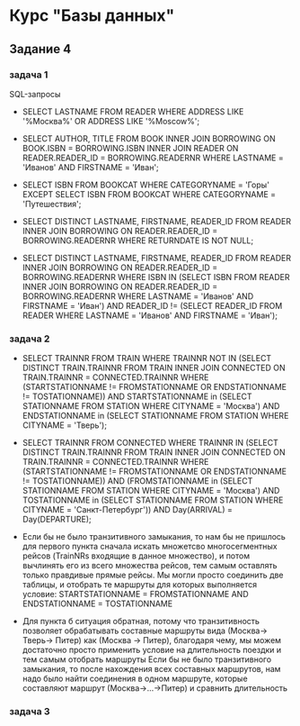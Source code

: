 # Курс "Базы данных"

## Задание 4
 
### задача 1
SQL-запросы

* SELECT LASTNAME
FROM READER
WHERE ADDRESS LIKE '%Москва%'
   OR ADDRESS LIKE '%Moscow%';


* SELECT AUTHOR, TITLE
FROM BOOK
         INNER JOIN BORROWING ON BOOK.ISBN = BORROWING.ISBN
         INNER JOIN READER ON READER.READER_ID = BORROWING.READERNR
WHERE LASTNAME = 'Иванов'
  AND FIRSTNAME = 'Иван';


* SELECT ISBN
FROM BOOKCAT
WHERE CATEGORYNAME = 'Горы' EXCEPT
SELECT ISBN
FROM BOOKCAT
WHERE CATEGORYNAME = 'Путешествия';


* SELECT DISTINCT LASTNAME, FIRSTNAME, READER_ID
FROM READER
         INNER JOIN BORROWING ON READER.READER_ID = BORROWING.READERNR
WHERE RETURNDATE IS NOT NULL;


* SELECT DISTINCT LASTNAME, FIRSTNAME, READER_ID
FROM READER
         INNER JOIN BORROWING ON READER.READER_ID = BORROWING.READERNR
WHERE ISBN IN
      (SELECT ISBN
       FROM READER
                INNER JOIN BORROWING ON READER.READER_ID = BORROWING.READERNR
       WHERE LASTNAME = 'Иванов'
         AND FIRSTNAME = 'Иван')
  AND READER_ID !=
      (SELECT READER_ID FROM READER WHERE LASTNAME = 'Иванов' AND FIRSTNAME = 'Иван');
### задача 2

* SELECT TRAINNR
FROM TRAIN
WHERE TRAINNR NOT IN
      (SELECT DISTINCT TRAIN.TRAINNR
       FROM TRAIN
                INNER JOIN CONNECTED ON TRAIN.TRAINNR = CONNECTED.TRAINNR
       WHERE (STARTSTATIONNAME != FROMSTATIONNAME OR ENDSTATIONNAME != TOSTATIONNAME))
  AND STARTSTATIONNAME in (SELECT STATIONNAME FROM STATION WHERE CITYNAME = 'Москва')
  AND ENDSTATIONNAME in (SELECT STATIONNAME FROM STATION WHERE CITYNAME = 'Тверь');

* SELECT TRAINNR
FROM CONNECTED
WHERE TRAINNR IN
      (SELECT DISTINCT TRAIN.TRAINNR
       FROM TRAIN
                INNER JOIN CONNECTED ON TRAIN.TRAINNR = CONNECTED.TRAINNR
       WHERE (STARTSTATIONNAME != FROMSTATIONNAME OR ENDSTATIONNAME != TOSTATIONNAME))
  AND (FROMSTATIONNAME in (SELECT STATIONNAME FROM STATION WHERE CITYNAME = 'Москва')
    AND TOSTATIONNAME in (SELECT STATIONNAME FROM STATION WHERE CITYNAME = 'Санкт-Петербург'))
  AND Day(ARRIVAL) = Day(DEPARTURE);
  
* Если бы не было транзитивного замыкания, то нам бы не пришлось для первого пункта сначала искать множетсво многосегментных рейсов (TrainNRs входящие в данное множество), и потом вычлинять его из всего множества рейсов, тем самым оставлять только правдивые прямые рейсы.
Мы могли просто соединить две таблицы, и отобрать те маршруты для которых выполняется условие: STARTSTATIONNAME = FROMSTATIONNAME AND ENDSTATIONNAME = TOSTATIONNAME
* Для пункта б ситуация обратная, потому что транзитивность позволяет обрабатывать составные маршруты вида (Москва-> Тверь-> Питер) как (Москва -> Питер), благодаря чему, мы можем достаточно просто применить условие на длительность поездки и тем самым отобрать маршруты
Если бы не было транзитивного замыкания, то после нахождения всех составных маршрутов, нам надо было найти соединения в одном маршруте, которые составляют маршрут (Москва->...->Питер) и сравнить длительность

### задача 3
